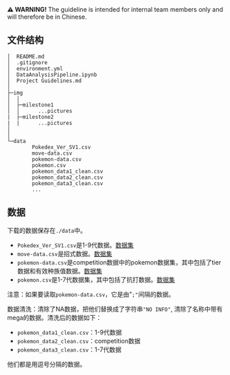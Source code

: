 <div class="alert alert-block alert-warning">
<b>⚠️ WARNING! </b> The guideline is intended for internal team members only and will therefore be in Chinese.
</div>

## 文件结构
```shell
│  README.md
│  .gitignore
│  environment.yml
│  DataAnalysisPipeline.ipynb
│  Project Guidelines.md
│
├─img
│  │
│  ├─milestone1
│  │      ...pictures
|  ├─milestone2
|  |      ...pictures
│
│
└─data
        Pokedex_Ver_SV1.csv
        move-data.csv
        pokemon-data.csv
        pokemon.csv
        pokemon_data1_clean.csv
        pokemon_data2_clean.csv
        pokemon_data3_clean.csv
        ...

```
## 数据
下载的数据保存在```./data```中。
- ```Pokedex_Ver_SV1.csv```是1-9代数据。[数据集](https://www.kaggle.com/datasets/takamasakato/pokemon-all-status-data) 
- ```move-data.csv```是招式数据。[数据集](https://www.kaggle.com/datasets/n2cholas/competitive-pokemon-dataset)
- ```pokemon-data.csv```是competition数据中的pokemon数据集，其中包括了tier数据和有效种族值数据。[数据集](https://www.kaggle.com/datasets/n2cholas/competitive-pokemon-dataset)
- ```pokemon.csv```是1-7代数据集，其中包括了抗打数据。[数据集](https://www.kaggle.com/datasets/rounakbanik/pokemon)

注意：如果要读取```pokemon-data.csv```，它是由"```;"```间隔的数据。

数据清洗：清除了NA数据，把他们替换成了字符串```"NO INFO"```, 清除了名称中带有mega的数据。清洗后的数据如下：
- ```pokemon_data1_clean.csv```：1-9代数据
- ```pokemon_data2_clean.csv```：competition数据
- ```pokemon_data3_clean.csv```：1-7代数据

他们都是用逗号分隔的数据。